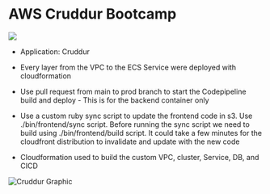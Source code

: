 # AWS Cruddur Bootcamp

![](https://codebuild.us-east-1.amazonaws.com/badges?uuid=eyJlbmNyeXB0ZWREYXRhIjoidzQ5bVBva0pyU1lDODd1Uy96dXFxelNnTEh0dHFXUXNRR3hLT2RzRmVOaTZ5T3ZadHpSS29CazZ2SHBYckc0VXJEWEI2NFBKalMwcWM4RHh1Tk02b3RnPSIsIml2UGFyYW1ldGVyU3BlYyI6IjZTSzAxY2NiTU4rMmJJVGsiLCJtYXRlcmlhbFNldFNlcmlhbCI6MX0%3D&branch=main)

- Application: Cruddur

- Every layer from the VPC to the ECS Service were deployed with cloudformation

- Use pull request from main to prod branch to start the Codepipeline build and deploy - This is for the backend container only
- Use a custom ruby sync script to update the frontend code in s3. Use ./bin/frontend/sync script. Before running the sync script we need to build using ./bin/frontend/build script. It could take a few minutes for the cloudfront distribution to invalidate and update with the new code
- Cloudformation used to build the custom VPC, cluster, Service, DB, and CICD


![Cruddur Graphic](.jpg)


